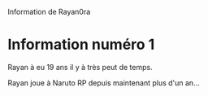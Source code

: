 Information de Rayan0ra

# Information numéro 1

Rayan à eu 19 ans il y à très peut de temps.

Rayan joue à Naruto RP depuis maintenant plus d'un an... 
